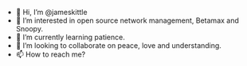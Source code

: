 - 👋 Hi, I’m @jameskittle
- 👀 I’m interested in open source network management, Betamax and Snoopy.
- 🌱 I’m currently learning patience.
- 💞️ I’m looking to collaborate on peace, love and understanding.
- 📫 How to reach me?

<!---
jameskittle/jameskittle is a ✨ special ✨ repository because its `README.md` (this file) appears on your GitHub profile.
You can click the Preview link to take a look at your changes.
---
